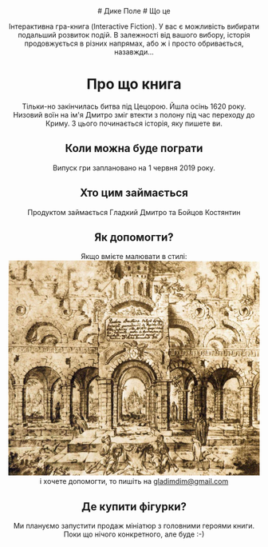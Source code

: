 <header>
# Дике Поле
</head>
# Що це

Інтерактивна гра-книга (Interactive Fiction). У вас є можливість вибирати подальший розвиток подій. В залежності від вашого вибору, історія продовжується в різних напрямах, або ж і просто обривається, назавжди...

# Про що книга

Тільки-но закінчилась битва під Цецорою. Йшла осінь 1620 року. Низовий воїн на ім'я Дмитро зміг втекти з полону під час переходу до Криму. З цього починається історія, яку пишете ви.

## Коли можна буде пограти

Випуск гри заплановано на 1 червня 2019 року.

## Хто цим займається

Продуктом займається Гладкий Дмитро та Бойцов Костянтин

## Як допомогти?

Якщо вмієте малювати в стилі: ![](vesterfeld_example.jpg) і хочете допомогти, то пишіть на gladimdim@gmail.com

## Де купити фігурки?

Ми плануємо запустити продаж мініатюр з головними героями книги. Поки що нічого конкретного, але буде :-)

